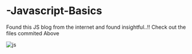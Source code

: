 # -Javascript-Basics
Found this JS blog from the internet and found insightful..!!
Check out the files commited Above 


![js](https://user-images.githubusercontent.com/93249038/210687666-ca3223b1-1ce1-4fb4-956a-832a2aa8633b.jpg)
